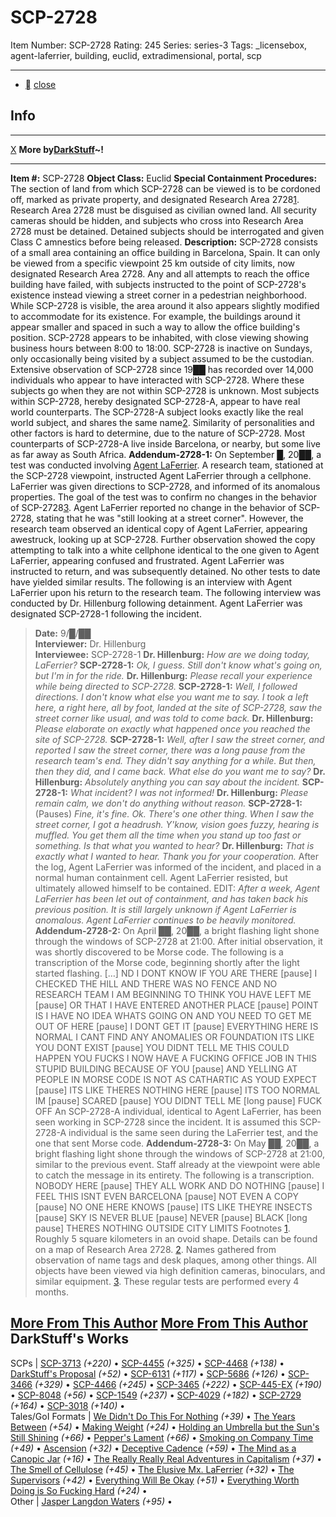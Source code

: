 # SCP-2728
Item Number: SCP-2728
Rating: 245
Series: series-3
Tags: _licensebox, agent-laferrier, building, euclid, extradimensional, portal, scp

---

  * [](javascript:;)
[close](javascript:;)
## Info
* * *
[X](javascript:;)
**More by[DarkStuff](/dr-k-stuff-s-personnel-file)~!**
* * *

**Item #:** SCP-2728
**Object Class:** Euclid
**Special Containment Procedures:** The section of land from which SCP-2728 can be viewed is to be cordoned off, marked as private property, and designated Research Area 2728[1](javascript:;). Research Area 2728 must be disguised as civilian owned land. All security cameras should be hidden, and subjects who cross into Research Area 2728 must be detained. Detained subjects should be interrogated and given Class C amnestics before being released.
**Description:** SCP-2728 consists of a small area containing an office building in Barcelona, Spain. It can only be viewed from a specific viewpoint 25 km outside of city limits, now designated Research Area 2728. Any and all attempts to reach the office building have failed, with subjects instructed to the point of SCP-2728's existence instead viewing a street corner in a pedestrian neighborhood. While SCP-2728 is visible, the area around it also appears slightly modified to accommodate for its existence. For example, the buildings around it appear smaller and spaced in such a way to allow the office building's position.
SCP-2728 appears to be inhabited, with close viewing showing business hours between 8:00 to 18:00. SCP-2728 is inactive on Sundays, only occasionally being visited by a subject assumed to be the custodian. Extensive observation of SCP-2728 since 19██ has recorded over 14,000 individuals who appear to have interacted with SCP-2728. Where these subjects go when they are not within SCP-2728 is unknown.
Most subjects within SCP-2728, hereby designated SCP-2728-A, appear to have real world counterparts. The SCP-2728-A subject looks exactly like the real world subject, and shares the same name[2](javascript:;). Similarity of personalities and other factors is hard to determine, due to the nature of SCP-2728. Most counterparts of SCP-2728-A live inside Barcelona, or nearby, but some live as far away as South Africa.
**Addendum-2728-1:** On September █, 20██, a test was conducted involving [Agent LaFerrier](http://www.scp-wiki.net/the-consequences-of-a-deep-dark-disassociation). A research team, stationed at the SCP-2728 viewpoint, instructed Agent LaFerrier through a cellphone. LaFerrier was given directions to SCP-2728, and informed of its anomalous properties. The goal of the test was to confirm no changes in the behavior of SCP-2728[3](javascript:;). Agent LaFerrier reported no change in the behavior of SCP-2728, stating that he was "still looking at a street corner". However, the research team observed an identical copy of Agent LaFerrier, appearing awestruck, looking up at SCP-2728. Further observation showed the copy attempting to talk into a white cellphone identical to the one given to Agent LaFerrier, appearing confused and frustrated. Agent LaFerrier was instructed to return, and was subsequently detained. No other tests to date have yielded similar results.
The following is an interview with Agent LaFerrier upon his return to the research team. The following interview was conducted by Dr. Hillenburg following detainment. Agent LaFerrier was designated SCP-2728-1 following the incident.
> **Date:** 9/█/██  
>  **Interviewer:** Dr. Hillenburg  
>  **Interviewee:** SCP-2728-1
> <Begin Log>
> **Dr. Hillenburg:** _How are we doing today, LaFerrier?_
> **SCP-2728-1:** _Ok, I guess. Still don't know what's going on, but I'm in for the ride._
> **Dr. Hillenburg:** _Please recall your experience while being directed to SCP-2728._
> **SCP-2728-1:** _Well, I followed directions. I don't know what else you want me to say. I took a left here, a right here, all by foot, landed at the site of SCP-2728, saw the street corner like usual, and was told to come back._
> **Dr. Hillenburg:** _Please elaborate on exactly what happened once you reached the site of SCP-2728._
> **SCP-2728-1:** _Well, after I saw the street corner, and reported I saw the street corner, there was a long pause from the research team's end. They didn't say anything for a while. But then, then they did, and I came back. What else do you want me to say?_
> **Dr. Hillenburg:** _Absolutely anything you can say about the incident._
> **SCP-2728-1:** _What incident? I was not informed!_
> **Dr. Hillenburg:** _Please remain calm, we don't do anything without reason._
> **SCP-2728-1:** (Pauses) _Fine, it's fine. Ok. There's one other thing. When I saw the street corner, I got a headrush. Y'know, vision goes fuzzy, hearing is muffled. You get them all the time when you stand up too fast or something. Is that what you wanted to hear?_
> **Dr. Hillenburg:** _That is exactly what I wanted to hear. Thank you for your cooperation._
> <End Log>
After the log, Agent LaFerrier was informed of the incident, and placed in a normal human containment cell. Agent LaFerrier resisted, but ultimately allowed himself to be contained.
EDIT: _After a week, Agent LaFerrier has been let out of containment, and has taken back his previous position. It is still largely unknown if Agent LaFerrier is anomalous. Agent LaFerrier continues to be heavily monitored._
**Addendum-2728-2:** On April ██, 20██, a bright flashing light shone through the windows of SCP-2728 at 21:00. After initial observation, it was shortly discovered to be Morse code. The following is a transcription of the Morse code, beginning shortly after the light started flashing.
> <Begin Log>
> […] ND I DONT KNOW IF YOU ARE THERE [pause] I CHECKED THE HILL AND THERE WAS NO FENCE AND NO RESEARCH TEAM I AM BEGINNING TO THINK YOU HAVE LEFT ME [pause] OR THAT I HAVE ENTERED ANOTHER PLACE [pause] POINT IS I HAVE NO IDEA WHATS GOING ON AND YOU NEED TO GET ME OUT OF HERE [pause] I DONT GET IT [pause] EVERYTHING HERE IS NORMAL I CANT FIND ANY ANOMALIES OR FOUNDATION ITS LIKE YOU DONT EXIST [pause] YOU DIDNT TELL ME THIS COULD HAPPEN YOU FUCKS I NOW HAVE A FUCKING OFFICE JOB IN THIS STUPID BUILDING BECAUSE OF YOU [pause] AND YELLING AT PEOPLE IN MORSE CODE IS NOT AS CATHARTIC AS YOUD EXPECT [pause] ITS LIKE THERES NOTHING HERE [pause] ITS TOO NORMAL IM [pause] SCARED [pause] YOU DIDNT TELL ME [long pause] FUCK OFF
> <End Log>
An SCP-2728-A individual, identical to Agent LaFerrier, has been seen working in SCP-2728 since the incident. It is assumed this SCP-2728-A individual is the same seen during the LaFerrier test, and the one that sent Morse code.
**Addendum-2728-3:** On May ██, 20██, a bright flashing light shone through the windows of SCP-2728 at 21:00, similar to the previous event. Staff already at the viewpoint were able to catch the message in its entirety. The following is a transcription.
> NOBODY HERE [pause] THEY ALL WORK AND DO NOTHING [pause] I FEEL THIS ISNT EVEN BARCELONA [pause] NOT EVEN A COPY [pause] NO ONE HERE KNOWS [pause] ITS LIKE THEYRE INSECTS [pause] SKY IS NEVER BLUE [pause] NEVER [pause] BLACK [long pause] THERES NOTHING OUTSIDE CITY LIMITS
Footnotes
[1](javascript:;). Roughly 5 square kilometers in an ovoid shape. Details can be found on a map of Research Area 2728.
[2](javascript:;). Names gathered from observation of name tags and desk plaques, among other things. All objects have been viewed via high definition cameras, binoculars, and similar equipment.
[3](javascript:;). These regular tests are performed every 4 months.
  
  
  

[More From This Author](javascript:;)
[More From This Author](javascript:;)
DarkStuff's Works  
---  
SCPs |  [SCP-3713](/scp-3713) _(+220)_ • [SCP-4455](/scp-4455) _(+325)_ • [SCP-4468](/scp-4468) _(+138)_ • [DarkStuff's Proposal](/dr-frueh-s-proposal) _(+52)_ • [SCP-6131](/scp-6131) _(+117)_ • [SCP-5686](/scp-5686) _(+126)_ • [SCP-3466](/scp-3466) _(+329)_ • [SCP-4466](/scp-4466) _(+245)_ • [SCP-3465](/scp-3465) _(+222)_ • [SCP-445-EX](/scp-445-ex) _(+190)_ • [SCP-8048](/scp-8048) _(+56)_ • [SCP-1549](/scp-1549) _(+237)_ • [SCP-4029](/scp-4029) _(+182)_ • [SCP-2729](/scp-2729) _(+164)_ • [SCP-3018](/scp-3018) _(+140)_ •  
Tales/GoI Formats |  [We Didn't Do This For Nothing](/we-didn-t-do-this-for-nothing) _(+39)_ • [The Years Between](/the-years-between) _(+54)_ • [Making Weight](/making-weight) _(+24)_ • [Holding an Umbrella but the Sun's Still Shining](/holding-an-umbrella) _(+66)_ • [Pepper's Lament](/pepper-s-lament) _(+66)_ • [Smoking on Company Time](/smoking-on-company-time) _(+49)_ • [Ascension](/ascension) _(+32)_ • [Deceptive Cadence](/deceptive-cadence) _(+59)_ • [The Mind as a Canopic Jar](/the-mind-as-a-canopic-jar) _(+16)_ • [The Really Really Real Adventures in Capitalism](/the-really-really-real-adventures-in-capitalism) _(+37)_ • [The Smell of Cellulose](/the-smell-of-cellulose) _(+45)_ • [The Elusive Mx. LaFerrier](/we-meet-again) _(+32)_ • [The Supervisors](/the-supervisors) _(+42)_ • [Everything Will Be Okay](/everything-will-be-okay) _(+51)_ • [Everything Worth Doing is So Fucking Hard](/everything-worth-doing-is-so-fucking-hard) _(+24)_ •  
Other |  [Jasper Langdon Waters](/dr-k-stuff-s-personnel-file) _(+95)_ •